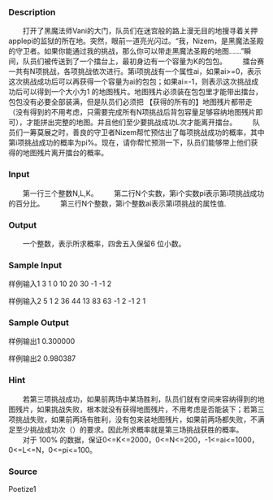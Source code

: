 
### Description
　　打开了黑魔法师Vani的大门，队员们在迷宫般的路上漫无目的地搜寻着关押applepi的监狱的所在地。突然，眼前一道亮光闪过。“我，Nizem，是黑魔法圣殿的守卫者。如果你能通过我的挑战，那么你可以带走黑魔法圣殿的地图……”瞬间，队员们被传送到了一个擂台上，最初身边有一个容量为K的包包。
　　擂台赛一共有N项挑战，各项挑战依次进行。第i项挑战有一个属性ai，如果ai>=0，表示这次挑战成功后可以再获得一个容量为ai的包包；如果ai=-1，则表示这次挑战成功后可以得到一个大小为1 的地图残片。地图残片必须装在包包里才能带出擂台，包包没有必要全部装满，但是队员们必须把 【获得的所有的】地图残片都带走（没有得到的不用考虑，只需要完成所有N项挑战后背包容量足够容纳地图残片即可），才能拼出完整的地图。并且他们至少要挑战成功L次才能离开擂台。
　　队员们一筹莫展之时，善良的守卫者Nizem帮忙预估出了每项挑战成功的概率，其中第i项挑战成功的概率为pi%。现在，请你帮忙预测一下，队员们能够带上他们获得的地图残片离开擂台的概率。
### Input
　　第一行三个整数N,L,K。
　　第二行N个实数，第i个实数pi表示第i项挑战成功的百分比。
　　第三行N个整数，第i个整数ai表示第i项挑战的属性值.
### Output
　　一个整数，表示所求概率，四舍五入保留6 位小数。
### Sample Input
样例输入1
3 1 0
10 20 30
-1 -1 2

样例输入2
5 1 2
36 44 13 83 63
-1 2 -1 2 1

### Sample Output
样例输出1
0.300000

样例输出2
0.980387

### Hint
　　若第三项挑战成功，如果前两场中某场胜利，队员们就有空间来容纳得到的地图残片，如果挑战失败，根本就没有获得地图残片，不用考虑是否能装下；若第三项挑战失败，如果前两场有胜利，没有包来装地图残片，如果前两场都失败，不满足至少挑战成功次（）的要求。因此所求概率就是第三场挑战获胜的概率。
　　对于 100% 的数据，保证0<=K<=2000，0<=N<=200，-1<=ai<=1000，0<=L<=N，0<=pi<=100。
### Source
Poetize1